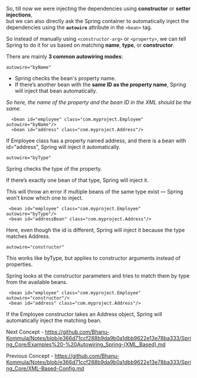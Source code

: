So, till now we were injecting the dependencies using **constructor** or **setter injections**,  
but we can also directly ask the Spring container to automatically inject the dependencies using the **`autowire`** attribute in the `<bean>` tag.

So instead of manually using `<constructor-arg>` or `<property>`, we can tell Spring to do it for us based on matching **name**, **type**, or **constructor**.

There are mainly **3 common autowiring modes**:


`autowire="byName"`

- Spring checks the bean's property name.
- If there’s another bean with the **same ID as the property name**, Spring will inject that bean automatically.

 *So here, the name of the property and the bean ID in the XML should be the same.*

       
      <bean id="employee" class="com.myproject.Employee" autowire="byName"/>
      <bean id="address" class="com.myproject.Address"/>

If Employee class has a property named address, and there is a bean with id="address", Spring will inject it automatically.


`autowire="byType"`

Spring checks the type of the property.

If there’s exactly one bean of that type, Spring will inject it.

This will throw an error if multiple beans of the same type exist — Spring won’t know which one to inject.


     <bean id="employee" class="com.myproject.Employee" autowire="byType"/>
     <bean id="addressBean" class="com.myproject.Address"/>


Here, even though the id is different, Spring will inject it because the type matches Address.


`autowire="constructor"`

This works like byType, but applies to constructor arguments instead of properties.

Spring looks at the constructor parameters and tries to match them by type from the available beans.

     <bean id="employee" class="com.myproject.Employee" autowire="constructor"/>
     <bean id="address" class="com.myproject.Address"/>


If the Employee constructor takes an Address object, Spring will automatically inject the matching bean.


Next Concept - https://github.com/Bhanu-Kommula/Notes/blob/e366d71ccf288b9da9b0a1dbb9622e13e78ba333/Spring_Core/Examples%20-%20Autowiring_Spring-(XML_Based).md


Previous Concept - https://github.com/Bhanu-Kommula/Notes/blob/e366d71ccf288b9da9b0a1dbb9622e13e78ba333/Spring_Core/XML-Based-Config.md
